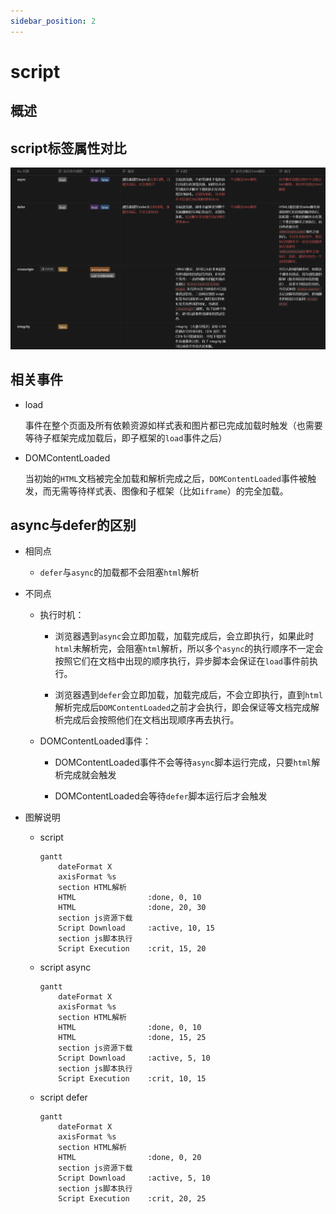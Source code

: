 ```yaml
---
sidebar_position: 2
---
```


# script

## 概述

## script标签属性对比

![Alt text](img/script-attr.png)

## 相关事件

- load

    事件在整个页面及所有依赖资源如样式表和图片都已完成加载时触发（也需要等待子框架完成加载后，即子框架的`load`事件之后）

- DOMContentLoaded

    当初始的`HTML`文档被完全加载和解析完成之后，`DOMContentLoaded`事件被触发，而无需等待样式表、图像和子框架（比如`iframe`）的完全加载。

## async与defer的区别

- 相同点

    - `defer`与`async`的加载都不会阻塞`html`解析

- 不同点

    - 执行时机：

        - 浏览器遇到`async`会立即加载，加载完成后，会立即执行，如果此时`html`未解析完，会阻塞`html`解析，所以多个`async`的执行顺序不一定会按照它们在文档中出现的顺序执行，异步脚本会保证在`load`事件前执行。

        - 浏览器遇到`defer`会立即加载，加载完成后，不会立即执行，直到`html`解析完成后`DOMContentLoaded`之前才会执行，即会保证等文档完成解析完成后会按照他们在文档出现顺序再去执行。

    - DOMContentLoaded事件：

        - DOMContentLoaded事件不会等待`async`脚本运行完成，只要`html`解析完成就会触发

        - DOMContentLoaded会等待`defer`脚本运行后才会触发

- 图解说明

    - script

        ```mermaid
        gantt
            dateFormat X
            axisFormat %s         
            section HTML解析         
            HTML                :done, 0, 10
            HTML                :done, 20, 30
            section js资源下载
            Script Download     :active, 10, 15
            section js脚本执行 
            Script Execution    :crit, 15, 20
        ```

    - script async

        ```mermaid
        gantt
            dateFormat X
            axisFormat %s 
            section HTML解析
            HTML                :done, 0, 10
            HTML                :done, 15, 25
            section js资源下载
            Script Download     :active, 5, 10
            section js脚本执行 
            Script Execution    :crit, 10, 15
        ```

    - script defer

        ```mermaid
        gantt
            dateFormat X
            axisFormat %s 
            section HTML解析
            HTML                :done, 0, 20
            section js资源下载
            Script Download     :active, 5, 10
            section js脚本执行 
            Script Execution    :crit, 20, 25
        ```

